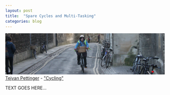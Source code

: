 ```yaml
---
layout: post
title:  "Spare Cycles and Multi-Tasking"
categories: blog
---
```


<p class="attribution">
	<img src="/images/spare-cycles/rider.png" class="image fit" />
	<a href="https://www.flickr.com/photos/tejvan/">Tejvan Pettinger</a> -
	<a href="https://www.flickr.com/photos/tejvan/6893142768/in/photolist-bv8ac7-bJ2o78-a3wkuc-8xD75d-bJ2nhi-7RpYMt-bJ2E8B-bv7YPE-aD56Z1-9U46R1-a3qrgc-bJ2ThD-9pyCFi-aD1juc-8FJoy6-8FMAow-bJ2pHi-7Lq31M-bbNm9R-bv7Lsf-d85UZ1-a3tk2b-bJ2AUi-a3qpBV-6MH4BQ-9p485A-d2fzu1-d2fV7j-d2fWa9-9pBEiq-9p14gz-d85WrS-bv7VnJ-8FMeYo-8FJ3dH-aD1KVx-d85VDL-bjtkBx-9SniGx-npLZah-ek6vsL-9pyDgP-aD1BJM-aL3kbZ-9p13oX-d2fAUU-eAN4bF-d2gwMy-4cX1ek-a3qptz">"Cycling"</a>
</p>

TEXT GOES HERE...
